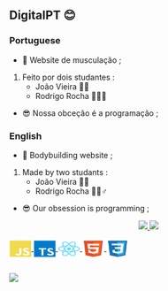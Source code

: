 ## DigitalPT 😊
### Portuguese

- 💪 Website de musculação ;

1. Feito por dois studantes :
   - João Vieira 🧍🏻
   - Rodrigo Rocha 🧍🏻‍♂️

- 😎 Nossa obceção é a programação ;


### English 

- 💪 Bodybuilding website ;

1. Made by two studants :
   - João Vieira 🧍🏻
   - Rodrigo Rocha 🧍🏻♂️

- 😎 Our obsession is programming ;


<div align="center">
  <a href="https://github.com/DigitalPT1116">
  <img height="180em" src="https://github-readme-stats.vercel.app/api?username=DigitalPT1116&show_icons=true&theme=dark&include_all_commits=true&count_private=true"/>
  <img height="180em" src="https://github-readme-stats.vercel.app/api/top-langs/?username=DigitalPT1116&layout=compact&langs_count=7&theme=dark"/>
</div>
  
  <div style="display: inline_block"><br>
  <img align="center" alt="DigitalPT-Js" height="30" width="40" src="https://raw.githubusercontent.com/devicons/devicon/master/icons/javascript/javascript-plain.svg">
  <img align="center" alt="DigitalPT-Ts" height="30" width="40" src="https://raw.githubusercontent.com/devicons/devicon/master/icons/typescript/typescript-plain.svg">
  <img align="center" alt="DigitalPT-React" height="30" width="40" src="https://raw.githubusercontent.com/devicons/devicon/master/icons/react/react-original.svg">
  <img align="center" alt="DigitalPT-HTML" height="30" width="40" src="https://raw.githubusercontent.com/devicons/devicon/master/icons/html5/html5-original.svg">
  <img align="center" alt="DigitalPT-CSS" height="30" width="40" src="https://raw.githubusercontent.com/devicons/devicon/master/icons/css3/css3-original.svg">
</div>
  
  ##
  
  <div> 
  <a href = "mailto:digitalprsonaltrainer116@gmail.com"><img src="https://img.shields.io/badge/-Gmail-%23333?style=for-the-badge&logo=gmail&logoColor=white" target="_blank"></a>

 
</div>
